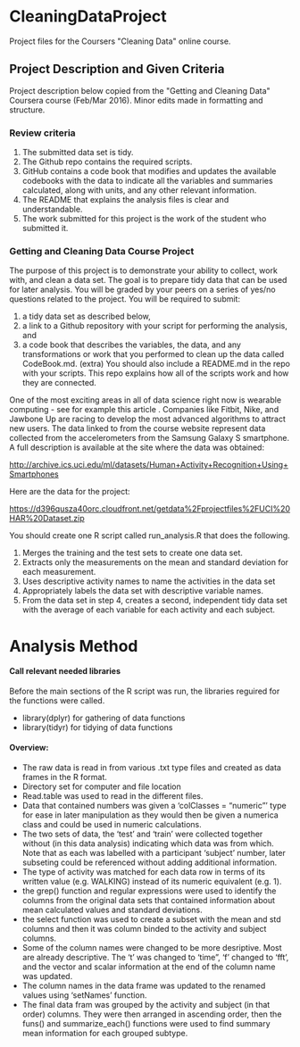 # CleaningDataProject
Project files for the Coursers "Cleaning Data" online course. 

## Project Description and Given Criteria

Project description below copied from the "Getting and Cleaning Data" Coursera course (Feb/Mar 2016). Minor edits made in formatting and structure. 

### Review criteria

1. The submitted data set is tidy.
2. The Github repo contains the required scripts.
3. GitHub contains a code book that modifies and updates the available codebooks with the data to indicate all the variables and summaries calculated, along with units, and any other relevant information.
4. The README that explains the analysis files is clear and understandable.
5. The work submitted for this project is the work of the student who submitted it.

### Getting and Cleaning Data Course Project

The purpose of this project is to demonstrate your ability to collect, work with, and clean a data set. The goal is to prepare tidy data that can be used for later analysis. You will be graded by your peers on a series of yes/no questions related to the project. You will be required to submit: 
1. a tidy data set as described below, 
2. a link to a Github repository with your script for performing the analysis, and 
3. a code book that describes the variables, the data, and any transformations or work that you performed to clean up the data called CodeBook.md. 
(extra) You should also include a README.md in the repo with your scripts. This repo explains how all of the scripts work and how they are connected.

One of the most exciting areas in all of data science right now is wearable computing - see for example this article . Companies like Fitbit, Nike, and Jawbone Up are racing to develop the most advanced algorithms to attract new users. The data linked to from the course website represent data collected from the accelerometers from the Samsung Galaxy S smartphone. A full description is available at the site where the data was obtained:

http://archive.ics.uci.edu/ml/datasets/Human+Activity+Recognition+Using+Smartphones

Here are the data for the project:

https://d396qusza40orc.cloudfront.net/getdata%2Fprojectfiles%2FUCI%20HAR%20Dataset.zip

You should create one R script called run_analysis.R that does the following.

1.  Merges the training and the test sets to create one data set.
2.  Extracts only the measurements on the mean and standard deviation for each measurement.
3.  Uses descriptive activity names to name the activities in the data set
4.  Appropriately labels the data set with descriptive variable names.
5.  From the data set in step 4, creates a second, independent tidy data set with the average of each variable for each activity and each subject.
    
 
# Analysis Method

#### Call relevant needed libraries

Before the main sections of the R script was run, the libraries reguired for the functions were called. 
- library(dplyr)  for gathering of data functions
- library(tidyr)  for tidying of data functions

#### Overview:
- The  raw data is read in from various .txt type files and created as data frames in the R format.   
- Directory set for computer and file location 
- Read.table was used to read in the different files.
- Data that contained numbers was given a ‘colClasses = “numeric”’ type for ease in later manipulation as they would then be given a numerica class and could be used in numeric calculations. 
- The two sets of data, the ‘test’ and ‘train’ were collected together without (in this data analysis) indicating which data was from which.  Note that as each was labelled with a participant ‘subject’ number, later subseting could be referenced without adding additional information.  
- The type of activity was matched for each data row in terms of its written value (e.g. WALKING) instead of its numeric equivalent (e.g. 1). 
- the grep() function and regular expressions were used to identify the columns from the original data sets that contained information about mean calculated values and standard deviations.  
- the select function was used to create a subset with the mean and std columns and then it was column binded to the activity and subject columns. 
- Some of the column names were changed to be more desriptive. Most are already descriptive.  The ‘t’ was changed to ‘time”, ‘f’ changed to ‘fft’, and the vector and scalar information at the end of the column name was updated. 
- The column names in the data frame was updated to the renamed values using ‘setNames’ function. 
- The final data fram was grouped by the activity and subject (in that order) columns.  They were then arranged in ascending order, then the funs() and summarize_each() functions were used to find summary mean information for each grouped subtype. 

